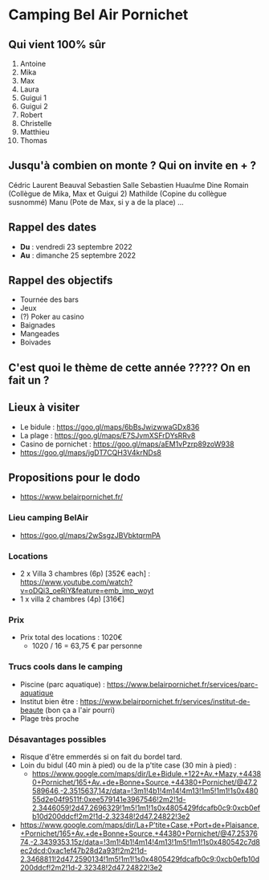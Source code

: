 # Camping Bel Air Pornichet

## Qui vient 100% sûr
1.  Antoine
2.  Mika
3.  Max
4.  Laura
5.  Guigui 1
6.  Guigui 2
7.  Robert
8.  Christelle
9.  Matthieu
10. Thomas

## Jusqu'à combien on monte ? Qui on invite en + ?
Cédric
Laurent Beauval
Sebastien Salle
Sebastien Huaulme
Dine
Romain (Collègue de Mika, Max et Guigui 2)
Mathilde (Copine du collègue susnommé)
Manu (Pote de Max, si y a de la place)
...

## Rappel des dates
- **Du** : vendredi 23 septembre 2022
- **Au** : dimanche 25 septembre 2022

## Rappel des objectifs
- Tournée des bars
- Jeux
- (?) Poker au casino
- Baignades
- Mangeades
- Boivades

## C'est quoi le thème de cette année ????? On en fait un ?

## Lieux à visiter
- Le bidule : https://goo.gl/maps/6bBsJwizwwaGDx836
- La plage : https://goo.gl/maps/E7SJvmXSFrDYsRRv8
- Casino de pornichet : https://goo.gl/maps/aEM1vPzrp89zoW938
- https://goo.gl/maps/jgDT7CQH3V4krNDs8



## Propositions pour le dodo
- https://www.belairpornichet.fr/

### Lieu camping BelAir 
- https://goo.gl/maps/2wSsgzJBVbktqrmPA

### Locations
- 2 x Villa 3 chambres (6p) [352€ each] : https://www.youtube.com/watch?v=oDQi3_oeRiY&feature=emb_imp_woyt
- 1 x villa 2 chambres (4p) [316€]

### Prix 

- Prix total des locations : 1020€
  - 1020 / 16 = 63,75 € par personne
 

### Trucs cools dans le camping
- Piscine (parc aquatique) : https://www.belairpornichet.fr/services/parc-aquatique
- Institut bien être : https://www.belairpornichet.fr/services/institut-de-beaute (bon ça a l'air pourri)
- Plage très proche

### Désavantages possibles
- Risque d'être emmerdés si on fait du bordel tard.
- Loin du bidul (40 min à pied) ou de la p'tite case (30 min à pied) :
  - https://www.google.com/maps/dir/Le+Bidule,+122+Av.+Mazy,+44380+Pornichet/165+Av.+de+Bonne+Source,+44380+Pornichet/@47.2589646,-2.3515637,14z/data=!3m1!4b1!4m14!4m13!1m5!1m1!1s0x48055d2e04f9511f:0xee579141e3967546!2m2!1d-2.3446059!2d47.2696329!1m5!1m1!1s0x4805429fdcafb0c9:0xcb0efb10d200ddcf!2m2!1d-2.32348!2d47.24822!3e2
- https://www.google.com/maps/dir/La+P'tite+Case,+Port+de+Plaisance,+Pornichet/165+Av.+de+Bonne+Source,+44380+Pornichet/@47.2537674,-2.3439353,15z/data=!3m1!4b1!4m14!4m13!1m5!1m1!1s0x480542c7d8ec2dcd:0xac1ef47b28d2a93f!2m2!1d-2.3468811!2d47.2590134!1m5!1m1!1s0x4805429fdcafb0c9:0xcb0efb10d200ddcf!2m2!1d-2.32348!2d47.24822!3e2

 
